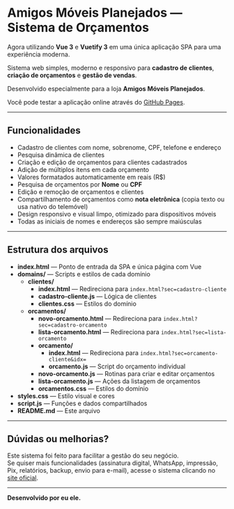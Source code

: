 # Amigos Móveis Planejados — Sistema de Orçamentos

Agora utilizando **Vue 3** e **Vuetify 3** em uma única aplicação SPA para uma experiência moderna.

Sistema web simples, moderno e responsivo para **cadastro de clientes**, **criação de orçamentos** e **gestão de vendas**.

Desenvolvido especialmente para a loja **Amigos Móveis Planejados**.

Você pode testar a aplicação online através do [GitHub Pages](https://joaonascimentobr.github.io/SistemaDeOrcamento/index.html).

---

## Funcionalidades

- Cadastro de clientes com nome, sobrenome, CPF, telefone e endereço
- Pesquisa dinâmica de clientes
- Criação e edição de orçamentos para clientes cadastrados
- Adição de múltiplos itens em cada orçamento
- Valores formatados automaticamente em reais (R$)
- Pesquisa de orçamentos por **Nome** ou **CPF**
- Edição e remoção de orçamentos e clientes
- Compartilhamento de orçamentos como **nota eletrônica** (copia texto ou usa nativo do telemóvel)
- Design responsivo e visual limpo, otimizado para dispositivos móveis
- Todas as iniciais de nomes e endereços são sempre maiúsculas

---

## Estrutura dos arquivos

- **index.html** — Ponto de entrada da SPA e única página com Vue
- **domains/** — Scripts e estilos de cada domínio
  - **clientes/**
    - **index.html** — Redireciona para `index.html?sec=cadastro-cliente`
    - **cadastro-cliente.js** — Lógica de clientes
    - **clientes.css** — Estilos do domínio
  - **orcamentos/**
    - **novo-orcamento.html** — Redireciona para `index.html?sec=cadastro-orcamento`
    - **lista-orcamento.html** — Redireciona para `index.html?sec=lista-orcamento`
    - **orcamento/**
      - **index.html** — Redireciona para `index.html?sec=orcamento-cliente&idx=`
      - **orcamento.js** — Script do orçamento individual
    - **novo-orcamento.js** — Rotinas para criar e editar orçamentos
    - **lista-orcamento.js** — Ações da listagem de orçamentos
    - **orcamentos.css** — Estilos do domínio
- **styles.css** — Estilo visual e cores
- **script.js** — Funções e dados compartilhados
- **README.md** — Este arquivo

---

## Dúvidas ou melhorias?

Este sistema foi feito para facilitar a gestão do seu negócio.  
Se quiser mais funcionalidades (assinatura digital, WhatsApp, impressão, Pix, relatórios, backup, envio para e-mail), acesse o sistema clicando no [site oficial](https://exemplo.com).

---

**Desenvolvido por eu ele.**  

